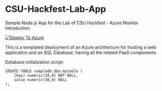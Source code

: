 # CSU-Hackfest-Lab-App
Sample Node.js App for the Lab of CSU Hackfest - Azure Monitor Introduction

[![Deploy To Azure](https://aka.ms/deploytoazurebutton)](https://portal.azure.com/#create/Microsoft.Template/uri/https%3A%2F%2Fraw.githubusercontent.com%2Fmkelepe%2FCSU-Hackfest-Lab-App%2Fmain%2FIaC%2FInfrastructure-Template.json)


This is a templated deployment of an Azure architecture for hosting a web application and an SQL Database, having all the related PaaS components.

Database initialization script:
```
CREATE TABLE sampledb.dbo.mytable (
	[key] numeric(38,0) NOT NULL,
	value numeric(38,0) NULL
);
```